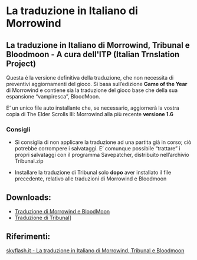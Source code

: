 # La traduzione in Italiano di Morrowind

## La traduzione in Italiano di Morrowind, Tribunal e Bloodmoon - A cura dell'ITP (Italian Trnslation Project)

Questa è la versione definitiva della traduzione, che non necessita di preventivi aggiornamenti del gioco. Si basa sull’edizione **Game of the Year** di Morrowind e contiene sia la traduzione del gioco base che della sua espansione “vampiresca”, BloodMoon. 

E’ un unico file auto installante che, se necessario, aggiornerà la vostra copia di The Elder Scrolls III: Morrowind alla più recente **versione 1.6**

### Consigli

- Si consiglia di non applicare la traduzione ad una partita già in corso; ciò potrebbe corrompere i salvataggi. E’ comunque possibile “trattare” i propri salvataggi con il programma Savepatcher, distribuito nell’archivio Tribunal.zip

- Installare la traduzione di Tribunal solo **dopo** aver installato il file precedente, relativo alle traduzioni di Morrowind e Bloodmoon

## Downloads:

- [Traduzione di Morrowind e BloodMoon](assets/morrowind/Morrowind_Bloodmoon_ITA_WinXP2K.zip)
- [Traduzione di Tribunal](assets/tribunal/Tribunal.zip)]

## Riferimenti: 

[skyflash.it - La traduzione in Italiano di Morrowind, Tribunal e Bloodmoon](https://www.skyflash.it/traduzione-italiano-morrowind-tribunal-bloodmoon/3581/)